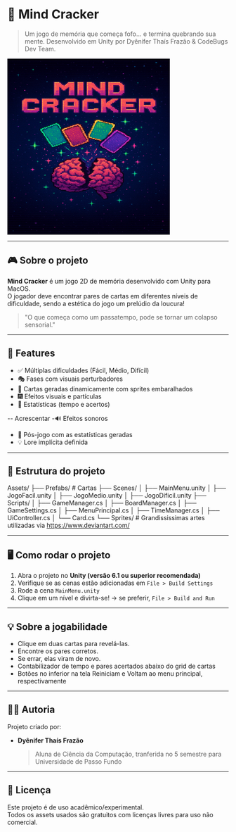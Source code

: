 # 🧠 Mind Cracker
> Um jogo de memória que começa fofo... e termina quebrando sua mente. Desenvolvido em Unity por Dyênifer Thaís Frazão & CodeBugs Dev Team.

<div>
      <img height=400 width=370 align="center" src= "Quebra-Cabeça Mental Cósmico.png"/>
</div>

---

## 🎮 Sobre o projeto

**Mind Cracker** é um jogo 2D de memória desenvolvido com Unity para MacOS.  
O jogador deve encontrar pares de cartas em diferentes níveis de dificuldade, sendo a estética do jogo um prelúdio da loucura!

> "O que começa como um passatempo, pode se tornar um colapso sensorial."

---

## 🧩 Features

- ✅ Múltiplas dificuldades (Fácil, Médio, Difícil)
- 🎭 Fases com visuais perturbadores 
- 🔄 Cartas geradas dinamicamente com sprites embaralhados
- 🎆 Efeitos visuais e partículas
- 🔢 Estatísticas (tempo e acertos)
  
-- Acrescentar 
-🔊 Efeitos sonoros
- 🏁 Pós-jogo com as estatísticas geradas
- 💡 Lore implícita definida

---

## 🧰 Estrutura do projeto

Assets/
├── Prefabs/ # Cartas
├── Scenes/
│ ├── MainMenu.unity
│ ├── JogoFacil.unity
│ ├── JogoMedio.unity
│ ├── JogoDificil.unity
├── Scripts/
│ ├── GameManager.cs
│ ├── BoardManager.cs
│ ├── GameSettings.cs
│ ├── MenuPrincipal.cs
│ ├── TimeManager.cs
│ ├── UiController.cs
│ └── Card.cs
└── Sprites/ # Grandississimas artes utilizadas via <a>https://www.deviantart.com/</a>


---

## 🖥️ Como rodar o projeto

1. Abra o projeto no **Unity (versão 6.1 ou superior recomendada)**
2. Verifique se as cenas estão adicionadas em `File > Build Settings`
3. Rode a cena `MainMenu.unity`
4. Clique em um nível e divirta-se!
-> se preferir, `File > Build and Run`

---

## 💡 Sobre a jogabilidade

- Clique em duas cartas para revelá-las.
- Encontre os pares corretos.
- Se errar, elas viram de novo.
- Contabilizador de tempo e pares acertados abaixo do grid de cartas
- Botões no inferior na tela Reiniciam e Voltam ao menu principal, respectivamente 

---

## 👩‍💻 Autoria

Projeto criado por:

- **Dyênifer Thaís Frazão**  
  > Aluna de Ciência da Computação, tranferida no 5 semestre para Universidade de Passo Fundo

---

## 📜 Licença

Este projeto é de uso acadêmico/experimental.  
Todos os assets usados são gratuitos com licenças livres para uso não comercial.  
